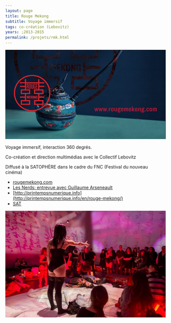 ```yaml
---
layout: page
title: Rouge Mekong
subtitle: Voyage immersif
tags: co-création (Lebovitz)
years: ;2013-2015
permalink: /projets/rmk.html
---
```

![img_rmk_01.jpg](../../assets/img/img_rmk_01.jpg)

Voyage immersif,  interaction 360 degrés.

Co-création et direction multimédias avec le Collectif Lebovitz

Diffusé à la SATOPHÈRE dans le cadre du FNC (Festival du nouveau cinéma)

* [rougemekong.com](http://www.rougemekong.com)
* [Les Nerds: entrevue avec Guillaume Arseneault](http://www.lesnerds.ca/rouge-mekong-voyage-immersif-entrevue-avec-guillaume-arsenault/)
* [http://printempsnumerique.info](http://printempsnumerique.info/en/rouge-mekong/)
* [SAT](http://sat.qc.ca/albums/rouge-mekong)




![img_rmk_01.jpg](../../assets/img/img_rmk_02.jpg)
